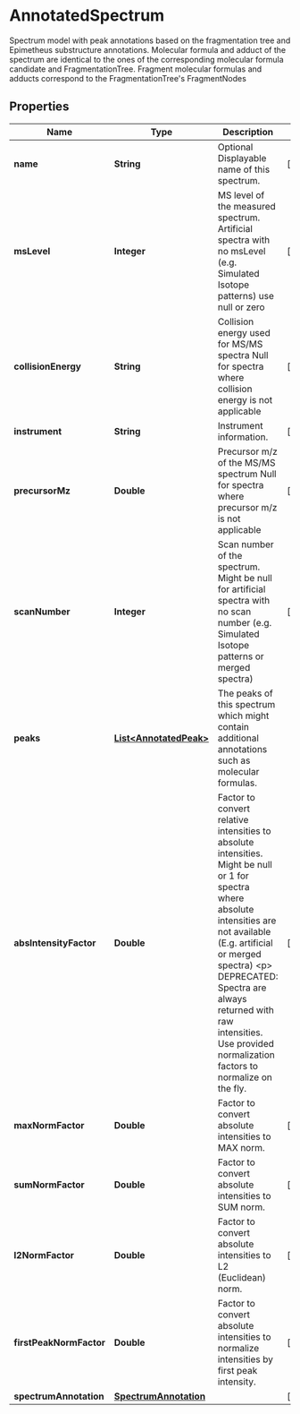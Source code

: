 

# AnnotatedSpectrum

Spectrum model with peak annotations based on the fragmentation tree and Epimetheus substructure annotations.  Molecular formula and adduct of the spectrum are identical to the ones of the corresponding molecular formula candidate and FragmentationTree.  Fragment molecular formulas and adducts correspond to the FragmentationTree's FragmentNodes

## Properties

| Name | Type | Description | Notes |
|------------ | ------------- | ------------- | -------------|
|**name** | **String** | Optional Displayable name of this spectrum. |  [optional] |
|**msLevel** | **Integer** | MS level of the measured spectrum.  Artificial spectra with no msLevel (e.g. Simulated Isotope patterns) use null or zero |  [optional] |
|**collisionEnergy** | **String** | Collision energy used for MS/MS spectra  Null for spectra where collision energy is not applicable |  [optional] |
|**instrument** | **String** | Instrument information. |  [optional] |
|**precursorMz** | **Double** | Precursor m/z of the MS/MS spectrum  Null for spectra where precursor m/z is not applicable |  [optional] |
|**scanNumber** | **Integer** | Scan number of the spectrum.  Might be null for artificial spectra with no scan number (e.g. Simulated Isotope patterns or merged spectra) |  [optional] |
|**peaks** | [**List&lt;AnnotatedPeak&gt;**](AnnotatedPeak.md) | The peaks of this spectrum which might contain additional annotations such as molecular formulas. |  |
|**absIntensityFactor** | **Double** | Factor to convert relative intensities to absolute intensities.  Might be null or 1 for spectra where absolute intensities are not available (E.g. artificial or merged spectra)  &lt;p&gt;  DEPRECATED: Spectra are always returned with raw intensities.  Use provided normalization factors to normalize on the fly. |  [optional] |
|**maxNormFactor** | **Double** | Factor to convert absolute intensities to MAX norm. |  [optional] |
|**sumNormFactor** | **Double** | Factor to convert absolute intensities to SUM norm. |  [optional] |
|**l2NormFactor** | **Double** | Factor to convert absolute intensities to L2 (Euclidean) norm. |  [optional] |
|**firstPeakNormFactor** | **Double** | Factor to convert absolute intensities to normalize intensities by first peak intensity. |  [optional] |
|**spectrumAnnotation** | [**SpectrumAnnotation**](SpectrumAnnotation.md) |  |  [optional] |



